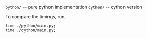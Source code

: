 
`python/` -- pure python implementation
`cython/` -- cython version

To compare the timings, run,

    time ./python/main.py;
    time ./cython/main.py;


